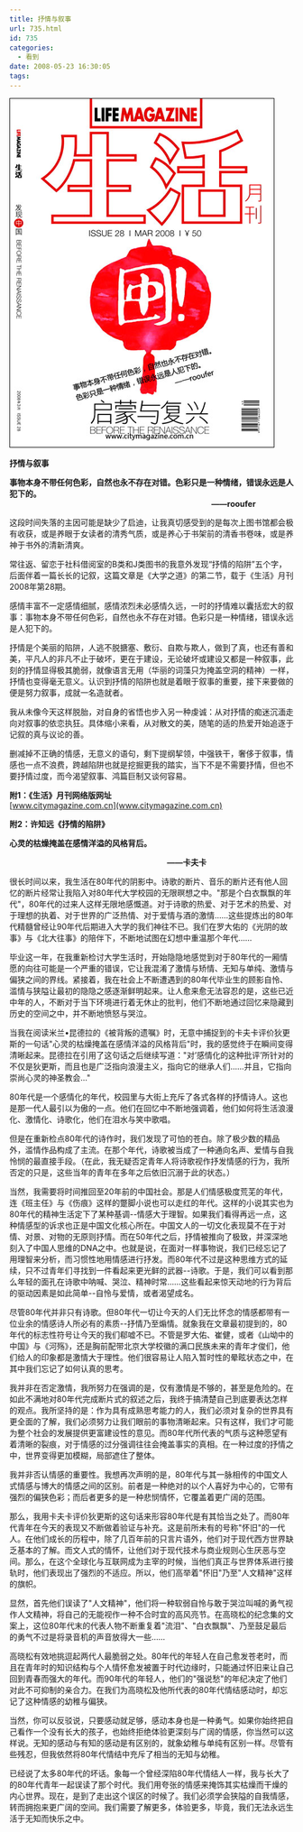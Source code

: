 ```yaml
---
title: 抒情与叙事
url: 735.html
id: 735
categories:
  - 看到
date: 2008-05-23 16:30:05
tags:
---
```


![](/images/attachments/month_0805/b2008522162849.jpg)  
  

**抒情与叙事**

  
**事物本身不带任何色彩，自然也永不存在对错。色彩只是一种情绪，错误永远是人犯下的。**  
                                                                                           **——rooufer**  
  
这段时间失落的主因可能是缺少了启迪，让我真切感受到的是每次上图书馆都会极有收获，或是养眼于女读者的清秀气质，或是养心于书架前的清香书卷味，或是养神于书外的清新清爽。  
  
常往返、留恋于社科借阅室的B类和J类图书的我意外发现“抒情的陷阱”五个字，后面伴着一篇长长的记叙，这篇文章是《大学之道》的第二节，载于《生活》月刊2008年第28期。  
  
感情丰富不一定感情细腻，感情浓烈未必感情久远，一时的抒情难以囊括宏大的叙事：事物本身不带任何色彩，自然也永不存在对错。色彩只是一种情绪，错误永远是人犯下的。  
  
抒情是个美丽的陷阱，人逃不脱搪塞、敷衍、自欺与欺人，做到了真，也还有善和美，平凡人的非凡不止于破坏，更在于建设，无论破坏或建设又都是一种叙事，此刻的抒情显得极其脆弱，就像语言无用（华丽的词藻只为掩盖空洞的精神）一样，抒情也变得毫无意义。认识到抒情的陷阱也就是着眼于叙事的重要，接下来要做的便是努力叙事，成就一名造就者。  
  
我从未像今天这样脱胎，对自身的省悟也步入另一种虔诚：从对抒情的痴迷沉湎走向对叙事的依恋执狂。具体缩小来看，从对散文的美，随笔的适的热爱开始追逐于记叙的真与议论的善。  
  
删减掉不正确的情感，无意义的语句，剩下提纲挈领，中强铁干，奢侈于叙事，情感也一点不浪费，跨越陷阱也就是挖掘更我的踏实，当下不是不需要抒情，但也不要抒情过度，而今渴望叙事、鸿篇巨制又谈何容易。  
  
  
**附1：《生活》月刊网络版网址**  
[www.citymagazine.com.cn](www.citymagazine.com.cn)  
  
**附2：许知远《抒情的陷阱》**  
  

**心灵的枯燥掩盖在感情洋溢的风格背后。**

                                                                       **——卡夫卡**  
  
很长时间以来，我生活在80年代的阴影中。诗歌的断片、音乐的断片还有他人回忆的断片经常让我陷入对80年代大学校园的无限暝想之中。"那是个白衣飘飘的年代"，80年代的过来人这样无限地感慨道。对于诗歌的热爱、对于艺术的热爱、对于理想的执着、对于世界的广泛热情、对于爱情与酒的激情……这些提炼出的80年代精髓曾经让90年代后期进入大学的我们神往不已。我们在罗大佑的《光阴的故事》与《北大往事》的陪伴下，不断地试图在幻想中重温那个年代……  
  
毕业这一年，在我重新检讨大学生活时，开始隐隐地感觉到对于80年代的一厢情愿的向往可能是一个严重的错误，它让我混淆了激情与矫情、无知与单纯、激情与偏狭之间的界线。紧接着，我在社会上不断遭遇到的80年代毕业生的顾影自怜、滥情与狭隘让最初的隐隐之感逐渐鲜明起来。让人愈来愈无法容忍的是，这些已近中年的人，不断对于当下环境进行着无休止的批判，他们不断地通过回忆来隐藏到历史的空间之中，并不断地愤怒与哭泣。  
  
当我在阅读米兰•昆德拉的《被背叛的遗嘱》时，无意中捕捉到的卡夫卡评价狄更斯的一句话"心灵的枯燥掩盖在感情洋溢的风格背后"时，我的感觉终于在瞬间变得清晰起来。昆德拉在引用了这句话之后继续写道："对’感情化的这种批评’所针对的不仅是狄更斯，而且也是广泛指向浪漫主义，指向它的继承人们……并且，它指向崇尚心灵的神圣教会…"  
  
80年代是一个感情化的年代，校园里与大街上充斥了各式各样的抒情诗人。这也是那一代人最引以为傲的一点。他们在回忆中不断地强调着，他们如何将生活浪漫化、激情化、诗歌化，他们在泪水与笑中歌唱。  
  
但是在重新检点80年代的诗作时，我们发现了可怕的苍白。除了极少数的精品外，滥情作品构成了主流。在那个年代，诗歌被当成了一种通向名声、爱情与自我怜悯的最直接手段。（在此，我无疑否定青年人将诗歌视作抒发情感的行为，我所否定的只是，这些当年的青年在多年之后依旧沉溺于此的状态。）  
  
当然，我需要将时间推回至20年前的中国社会。那是人们情感极度荒芜的年代，连《班主任》与《伤痕》这样的蹩脚小说也可以走红的年代。这样的小说其实也为80年代的精神生活定下了某种基调--情感大于理智。如果我们看得再远一点，这种情感型的诉求也正是中国文化核心所在。中国文人的一切文化表现莫不在于对情、对景、对物的无原则抒情。而在50年代之后，抒情被推向了极致，并深深地刻入了中国人思维的DNA之中。也就是说，在面对一样事物说，我们已经忘记了用理智来分析，而习惯性地用情感进行抒发。而80年代不过是这种思维方式的延续，只不过青年们寻找到一件看起来更光鲜的武器--诗歌。于是，我们可以看到那么年轻的面孔在诗歌中呐喊、哭泣、精神时常……这些看起来惊天动地的行为背后的驱动因素是如此简单--自怜与爱情，或者渴望成名。  
  
尽管80年代并非只有诗歌。但80年代一切让今天的人们无比怀念的情感都带有一位业余的情感诗人所必有的素质--抒情乃至煽情。就象我在文章最初提到的，80年代的标志性符号让今天的我们郗嘘不已。不管是罗大佑、崔健，或者《山坳中的中国》与《河殇》，还是胸前配带北京大学校徽的满口民族未来的青年才俊们，他们给人的印象都是激情大于理性。他们很容易让人陷入暂时性的晕眩状态之中，在其中我们忘记了如何认真的思考。  
  
我并非在否定激情，我所努力在强调的是，仅有激情是不够的，甚至是危险的。在如此不满地对80年代完成断片式的叙述之后，我终于搞清楚自己到底要表达怎样的观点。我所坚持的是：作为具有成熟思考能力的人，我们必须对复杂的世界具有更全面的了解，我们必须努力让我们眼前的事物清晰起来。只有这样，我们才可能为整个社会的发展提供更富建设性的意见。而80年代所代表的气质与这种愿望有着清晰的裂痕，对于情感的过分强调往往会掩盖事实的真相。在一种过度的抒情之中，世界变得更加模糊，局部遮住了整体。  
  
我并非否认情感的重要性。我想再次声明的是，80年代与其一脉相传的中国文人式情感与博大的情感之间的区别。前者是一种绝对的以个人喜好为中心的，它带有强烈的偏狭色彩；而后者更多的是一种悲悯情怀，它覆盖着更广阔的范围。  
  
那么，我用卡夫卡评价狄更斯的这句话来形容80年代是有其恰当之处了。而80年代青年在今天的表现又不断做着验证与补充。这是前所未有的号称"怀旧"的一代人。在他们成长的历程中，除了几百年前的只言片语外，他们对于现代西方世界缺乏基本的了解。而文人式的情怀，让他们对于现代技术与商业规则心生厌恶与空间。那么，在这个全球化与互联网成为主宰的时候，当他们真正与世界体系进行接轨时，他们表现出了强烈的不适应。所以，他们高举着"怀旧"乃至"人文精神"这样的旗帜。  
  
显然，首先他们误读了"人文精神"，他们将一种软弱自怜与敢于哭泣叫喊的勇气视作人文精神，将自己的无能视作一种不合时宜的高风亮节。在高晓松的纪念集的文案上，这位80年代末的代表人物不断重复着"流泪"、"白衣飘飘"、乃至鼓足最后的勇气不过是将录音机的声音放得大一些……  
  
高晓松有效地挑逗起两代人最脆弱之处。80年代的年轻人在自己愈发苍老时，而且在青年时的知识结构与个人情怀愈发被置于时代边缘时，只能通过怀旧来让自己回到青春而强大的年代。而90年代的年轻人，他们的"强说愁"的年纪决定了他们对此不可抑制的亲合力。在我们为高晓松及他所代表的80年代情结感动时，却忘记了这种情感的幼稚与偏狭。  
  
当然，你可以反驳说，只要感动就足够，感动本身也是一种勇气。如果你始终把自己看作一个没有长大的孩子，也始终拒绝体验更深刻与广阔的情感，你当然可以这样说。无知的感动与有知的感动是有区别的，就象幼稚与单纯有区别一样。尽管有些残忍，但我依然将80年代情结中充斥了相当的无知与幼稚。  
  
已经说了太多80年代的坏话。象每一个曾经深陷80年代情结人一样，我与长大了的80年代青年一起误读了那个时代。我们用夸张的情感来掩饰其实枯燥而干燥的内心世界。现在，是到了走出这个误区的时候了。我们必须学会狭隘的自我情感，转而拥抱来更广阔的空间。我们需要了解更多，体验更多，毕竟，我们无法永远生活于无知而快乐之中。